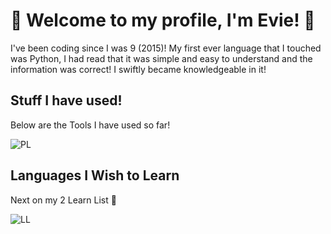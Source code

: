 # 👋 Welcome to my profile, I'm Evie! 🌸
I've been coding since I was 9 (2015)!
My first ever language that I touched was Python, I had read that it was simple and easy to understand and the information was correct! I swiftly became knowledgeable in it!

## Stuff I have used!
Below are the Tools I have used so far!

![PL](https://skillicons.dev/icons?i=python,js,css,html,cs,cpp,java,php,lua,react,django,angular)


## Languages I Wish to Learn
Next on my 2 Learn List 👀

![LL](https://skillicons.dev/icons?i=rust)
